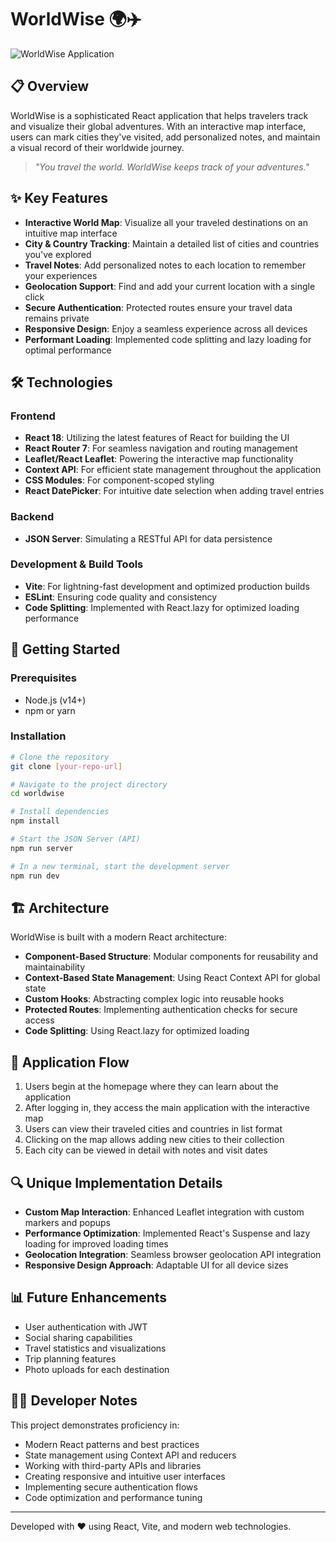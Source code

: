 # WorldWise 🌍✈️

![WorldWise Application](https://via.placeholder.com/800x400?text=WorldWise+Travel+Tracker)

## 📋 Overview

WorldWise is a sophisticated React application that helps travelers track and visualize their global adventures. With an interactive map interface, users can mark cities they've visited, add personalized notes, and maintain a visual record of their worldwide journey.

> *"You travel the world. WorldWise keeps track of your adventures."*

## ✨ Key Features

- **Interactive World Map**: Visualize all your traveled destinations on an intuitive map interface
- **City & Country Tracking**: Maintain a detailed list of cities and countries you've explored
- **Travel Notes**: Add personalized notes to each location to remember your experiences
- **Geolocation Support**: Find and add your current location with a single click
- **Secure Authentication**: Protected routes ensure your travel data remains private
- **Responsive Design**: Enjoy a seamless experience across all devices
- **Performant Loading**: Implemented code splitting and lazy loading for optimal performance

## 🛠️ Technologies

### Frontend
- **React 18**: Utilizing the latest features of React for building the UI
- **React Router 7**: For seamless navigation and routing management
- **Leaflet/React Leaflet**: Powering the interactive map functionality
- **Context API**: For efficient state management throughout the application
- **CSS Modules**: For component-scoped styling
- **React DatePicker**: For intuitive date selection when adding travel entries

### Backend
- **JSON Server**: Simulating a RESTful API for data persistence

### Development & Build Tools
- **Vite**: For lightning-fast development and optimized production builds
- **ESLint**: Ensuring code quality and consistency
- **Code Splitting**: Implemented with React.lazy for optimized loading performance

## 🚀 Getting Started

### Prerequisites
- Node.js (v14+)
- npm or yarn

### Installation

```bash
# Clone the repository
git clone [your-repo-url]

# Navigate to the project directory
cd worldwise

# Install dependencies
npm install

# Start the JSON Server (API)
npm run server

# In a new terminal, start the development server
npm run dev
```

## 🏗️ Architecture

WorldWise is built with a modern React architecture:

- **Component-Based Structure**: Modular components for reusability and maintainability
- **Context-Based State Management**: Using React Context API for global state
- **Custom Hooks**: Abstracting complex logic into reusable hooks
- **Protected Routes**: Implementing authentication checks for secure access
- **Code Splitting**: Using React.lazy for optimized loading

## 📱 Application Flow

1. Users begin at the homepage where they can learn about the application
2. After logging in, they access the main application with the interactive map
3. Users can view their traveled cities and countries in list format
4. Clicking on the map allows adding new cities to their collection
5. Each city can be viewed in detail with notes and visit dates

## 🔍 Unique Implementation Details

- **Custom Map Interaction**: Enhanced Leaflet integration with custom markers and popups
- **Performance Optimization**: Implemented React's Suspense and lazy loading for improved loading times
- **Geolocation Integration**: Seamless browser geolocation API integration
- **Responsive Design Approach**: Adaptable UI for all device sizes

## 📊 Future Enhancements

- User authentication with JWT
- Social sharing capabilities
- Travel statistics and visualizations
- Trip planning features
- Photo uploads for each destination

## 👨‍💻 Developer Notes

This project demonstrates proficiency in:

- Modern React patterns and best practices
- State management using Context API and reducers
- Working with third-party APIs and libraries
- Creating responsive and intuitive user interfaces
- Implementing secure authentication flows
- Code optimization and performance tuning

---

Developed with ❤️ using React, Vite, and modern web technologies.
